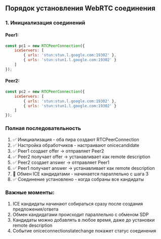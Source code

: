 ## Порядок установления WebRTC соединения

### 1. Инициализация соединений
#### Peer1:
```js
const pc1 = new RTCPeerConnection({
    iceServers: [
        { urls: 'stun:stun.l.google.com:19302' },
        { urls: 'stun:stun1.l.google.com:19302' }
    ]
});
```

#### Peer2:
```js
const pc2 = new RTCPeerConnection({
    iceServers: [
        { urls: 'stun:stun.l.google.com:19302' },
        { urls: 'stun:stun1.l.google.com:19302' }
    ]
});
```

### Полная последовательность
1. ✅ Инициализация - оба пира создают RTCPeerConnection
2. ✅ Настройка обработчиков - настраивают onicecandidate
3. ✅ Peer1 создает offer → отправляет Peer2
4. ✅ Peer2 получает offer → устанавливает как remote description
5. ✅ Peer2 создает answer → отправляет Peer1
6. ✅ Peer1 получает answer → устанавливает как remote description
7. 🔄 Обмен ICE кандидатами - начинается параллельно с шага 3
8. ✅ Соединение установлено - когда собраны все кандидаты

### Важные моменты:
1. ICE кандидаты начинают собираться сразу после создания предложения/ответа
2. Обмен кандидатами происходит параллельно с обменом SDP
3. Кандидаты можно добавлять в любое время, даже до установки remote description
4. Событие oniceconnectionstatechange покажет статус соединения
